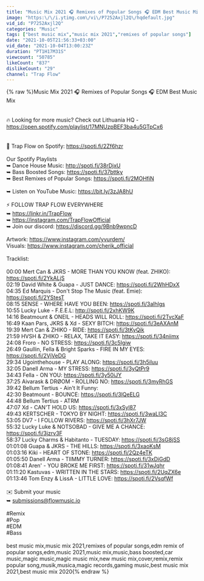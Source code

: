 ```yaml
---
title: "Music Mix 2021 🎧 Remixes of Popular Songs 🎧 EDM Best Music Mix"
image: "https:\/\/i.ytimg.com\/vi\/P7252Axjl2Q\/hqdefault.jpg"
vid_id: "P7252Axjl2Q"
categories: "Music"
tags: ["best music mix","music mix 2021","remixes of popular songs"]
date: "2021-10-05T21:56:33+03:00"
vid_date: "2021-10-04T13:00:23Z"
duration: "PT1H17M31S"
viewcount: "50785"
likeCount: "837"
dislikeCount: "29"
channel: "Trap Flow"
---
```

{% raw %}Music Mix 2021 🎧 Remixes of Popular Songs 🎧 EDM Best Music Mix<br /><br /><br />🔥 Looking for more music? Check out Lithuania HQ - <a rel="nofollow" target="blank" href="https://open.spotify.com/playlist/17MNUzpBEF3ba4u5GTpCx6">https://open.spotify.com/playlist/17MNUzpBEF3ba4u5GTpCx6</a><br /><br /><br />🌄 Trap Flow on Spotify: <a rel="nofollow" target="blank" href="https://spoti.fi/2Zf6hzr">https://spoti.fi/2Zf6hzr</a><br /><br />Our Spotify Playlists<br />➥ Dance House Music: <a rel="nofollow" target="blank" href="http://spoti.fi/38rDjxU">http://spoti.fi/38rDjxU</a><br />➥ Bass Boosted Songs: <a rel="nofollow" target="blank" href="https://spoti.fi/37bttky">https://spoti.fi/37bttky</a><br />➥ Best Remixes of Popular Songs: <a rel="nofollow" target="blank" href="https://spoti.fi/2MOHfiN">https://spoti.fi/2MOHfiN</a><br /><br />➥ Listen on YouTube Music: <a rel="nofollow" target="blank" href="https://bit.ly/3zJA8hU">https://bit.ly/3zJA8hU</a><br /><br />⚡ FOLLOW TRAP FLOW EVERYWHERE<br />➥ <a rel="nofollow" target="blank" href="https://linkr.in/TrapFlow">https://linkr.in/TrapFlow</a><br />➥ <a rel="nofollow" target="blank" href="https://instagram.com/TrapFlowOfficial">https://instagram.com/TrapFlowOfficial</a><br />➥ Join our discord: <a rel="nofollow" target="blank" href="https://discord.gg/9Bnb9wpncD">https://discord.gg/9Bnb9wpncD</a><br /><br />Artwork: <a rel="nofollow" target="blank" href="https://www.instagram.com/yvurdem/">https://www.instagram.com/yvurdem/</a><br />Visuals: <a rel="nofollow" target="blank" href="https://www.instagram.com/cherik_official">https://www.instagram.com/cherik_official</a><br /><br />Tracklist:<br /><br />00:00 Mert Can &amp; JKRS - MORE THAN YOU KNOW (feat. ZHIKO): <a rel="nofollow" target="blank" href="https://spoti.fi/2YkALjS">https://spoti.fi/2YkALjS</a><br />02:19 David White &amp; Guapa - JUST DANCE: <a rel="nofollow" target="blank" href="https://spoti.fi/2WhHDxX">https://spoti.fi/2WhHDxX</a><br />04:35 Ed Marquis - Don't Stop The Music (feat. Emie): <a rel="nofollow" target="blank" href="https://spoti.fi/2YStesT">https://spoti.fi/2YStesT</a><br />08:15 SENSE - WHERE HAVE YOU BEEN: <a rel="nofollow" target="blank" href="https://spoti.fi/3alhlgs">https://spoti.fi/3alhlgs</a> <br />10:55 Lucky Luke - F.E.E.L: <a rel="nofollow" target="blank" href="http://spoti.fi/2xhKW9K">http://spoti.fi/2xhKW9K</a><br />14:16 Beatmount &amp; ONEIL - HEADS WILL ROLL: <a rel="nofollow" target="blank" href="https://spoti.fi/2TvcXaF">https://spoti.fi/2TvcXaF</a><br />16:49 Kaan Pars, JKRS &amp; Xd - SEXY BITCH: <a rel="nofollow" target="blank" href="https://spoti.fi/3eAXAnM">https://spoti.fi/3eAXAnM</a><br />19:39 Mert Can &amp; ZHIKO - RIDE: <a rel="nofollow" target="blank" href="https://spoti.fi/3tKyQik">https://spoti.fi/3tKyQik</a><br />21:59 HVSH &amp; ZHIKO - RELAX, TAKE IT EASY: <a rel="nofollow" target="blank" href="https://spoti.fi/34niimx">https://spoti.fi/34niimx</a><br />24:08 Froro - NO STRESS: <a rel="nofollow" target="blank" href="https://spoti.fi/3c5Igiw">https://spoti.fi/3c5Igiw</a><br />26:49 Gaullin, Fella &amp; Bright Sparks - FIRE IN MY EYES: <a rel="nofollow" target="blank" href="https://spoti.fi/2VjVeDG">https://spoti.fi/2VjVeDG</a><br />29:34 Ugointhehouse - PLAY ALONG: <a rel="nofollow" target="blank" href="https://spoti.fi/3h5iluu">https://spoti.fi/3h5iluu</a><br />32:05 Danell Arma - MY STRESS: <a rel="nofollow" target="blank" href="https://spoti.fi/3yQtPr9">https://spoti.fi/3yQtPr9</a><br />34:43 Fella - ON YOU: <a rel="nofollow" target="blank" href="https://spoti.fi/3y50iJY">https://spoti.fi/3y50iJY</a><br />37:25 Aivarask &amp; DRØOM - ROLLING NO: <a rel="nofollow" target="blank" href="https://spoti.fi/3myRhGS">https://spoti.fi/3myRhGS</a><br />39:42 Bellum Tertius - Ain't It Funny: <br />42:30 Beatmount - BOUNCE: <a rel="nofollow" target="blank" href="https://spoti.fi/3lQeELG">https://spoti.fi/3lQeELG</a><br />44:48 Bellum Tertius - ATRM<br />47:07 Xd - CAN'T HOLD US: <a rel="nofollow" target="blank" href="https://spoti.fi/3xSyl87">https://spoti.fi/3xSyl87</a><br />49:43 KERTSCHER - TOKYO BY NIGHT: <a rel="nofollow" target="blank" href="https://spoti.fi/3waLI3C">https://spoti.fi/3waLI3C</a><br />53:05 DV7 - I FOLLOW RIVERS: <a rel="nofollow" target="blank" href="https://spoti.fi/3hXr7JW">https://spoti.fi/3hXr7JW</a><br />55:32 Lucky Luke &amp; NOTSOBAD - GIVE ME A CHANCE: <a rel="nofollow" target="blank" href="https://spoti.fi/3jzrv3F">https://spoti.fi/3jzrv3F</a><br />58:37 Lucky Charms &amp; Habitanto - TUESDAY: <a rel="nofollow" target="blank" href="https://spoti.fi/3sG8jSS">https://spoti.fi/3sG8jSS</a><br />01:01:08 Guapa &amp; JKRS - THE HILLS: <a rel="nofollow" target="blank" href="https://spoti.fi/3xaoKsM">https://spoti.fi/3xaoKsM</a><br />01:03:16 Kiki - HEART OF STONE: <a rel="nofollow" target="blank" href="https://spoti.fi/2Qz4eTK">https://spoti.fi/2Qz4eTK</a><br />01:05:50 Danell Arma - TIIMMY TURNER: <a rel="nofollow" target="blank" href="https://spoti.fi/3xDiGdD">https://spoti.fi/3xDiGdD</a><br />01:08:41 Aren' - YOU BROKE ME FIRST: <a rel="nofollow" target="blank" href="https://spoti.fi/31wJqhr">https://spoti.fi/31wJqhr</a><br />01:11:20 Kastuvas - WRITTEN IN THE STARS: <a rel="nofollow" target="blank" href="https://spoti.fi/2UqZX6e">https://spoti.fi/2UqZX6e</a><br />01:13:46 Tom Enzy &amp; LissA - LITTLE LOVE: <a rel="nofollow" target="blank" href="https://spoti.fi/2VsqfWf">https://spoti.fi/2VsqfWf</a><br /><br />✉️ Submit your music<br />➥ submissions@flowmusic.io<br /><br />#Remix<br />#Pop<br />#EDM<br />#Bass<br /><br />best music mix,music mix 2021,remixes of popular songs,edm remix of popular songs,edm,music 2021,music mix,music,bass boosted,car music,magic music,magic music mix,new music mix,cover,remix,remix popular song,musik,musica,magic records,gaming music,best music mix 2021,best music mix 2020{% endraw %}
